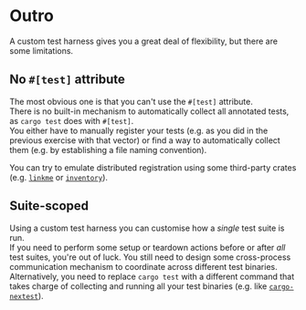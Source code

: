 # Outro

A custom test harness gives you a great deal of flexibility, but there are some limitations.

## No `#[test]` attribute

The most obvious one is that you can't use the `#[test]` attribute.\
There is no built-in mechanism to automatically collect all annotated tests, as `cargo test` does with `#[test]`.\
You either have to manually register your tests (e.g. as you did in the previous exercise with that vector)
or find a way to automatically collect them (e.g. by establishing a file naming convention).

You can try to emulate distributed registration using some third-party crates (e.g. [`linkme`](https://crates.io/crates/linkme)
or [`inventory`](https://crates.io/crates/inventory)).

## Suite-scoped

Using a custom test harness you can customise how a _single_ test suite is run.\
If you need to perform some setup or teardown actions before or after _all_ test suites, you're out of luck.
You still need to design some cross-process communication mechanism to coordinate across different test binaries.\
Alternatively, you need to replace `cargo test` with a different command that takes charge of
collecting and running all your test binaries (e.g. like [`cargo-nextest`](https://crates.io/crates/cargo-nextest)).
